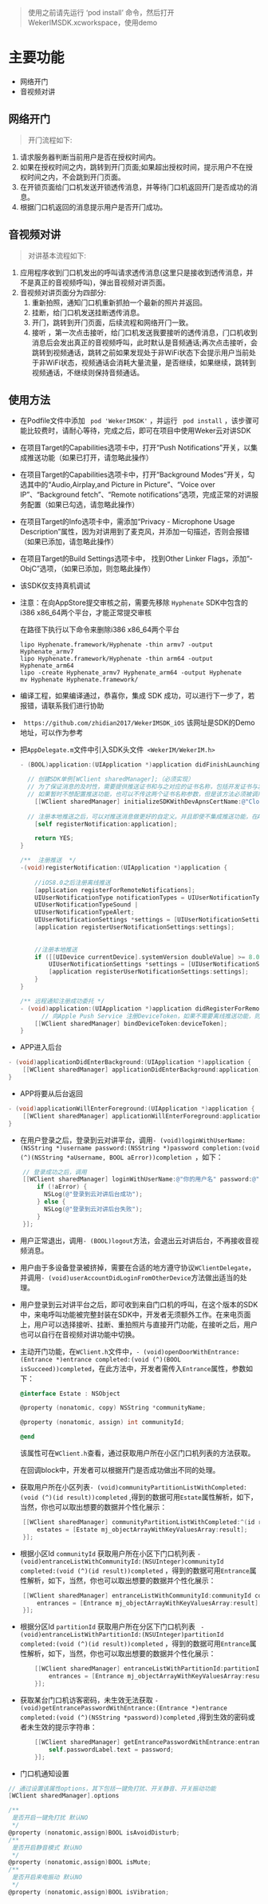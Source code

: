 > 使用之前请先运行 ‘pod install’ 命令，然后打开WekerIMSDK.xcworkspace，使用demo

# 主要功能

* 网络开门
* 音视频对讲



## 网络开门

> 开⻔流程如下:

1. 请求服务器判断当前用户是否在授权时间内。
2. 如果在授权时间之内，跳转到开⻔⻚面;如果超出授权时间，提示用户不在授权时间之内，不会跳到开⻔⻚面。
3. 在开锁⻚面给⻔口机发送开锁透传消息，并等待⻔口机返回开⻔是否成功的消息。
4. 根据⻔口机返回的消息提示用户是否开⻔成功。



## 音视频对讲

> 对讲基本流程如下:

1. 应用程序收到⻔口机发出的呼叫请求透传消息(这里只是接收到透传消息，并不是真正的音视频呼叫)，弹出音视频对讲⻚面。
2. 音视频对讲⻚面分为四部分:
   1. 重新拍照，通知⻔口机重新抓拍一个最新的照片并返回。
   2. 挂断，给⻔口机发送挂断透传消息。
   3. 开⻔，跳转到开⻔⻚面，后续流程和网络开⻔一致。
   4. 接听 ，第一次点击接听，给⻔口机发送我要接听的透传消息，⻔口机收到消息后会发出真正的音视频呼叫，此时默认是音频通话;再次点击接听，会跳转到视频通话，跳转之前如果发现处于非WiFi状态下会提示用户当前处于非WiFi状态，视频通话会消耗大量流量，是否继续，如果继续，跳转到视频通话，不继续则保持音频通话。



## 使用方法

* 在Podfile文件中添加 ` pod 'WekerIMSDK'` ，并运行 ` pod install` ，该步骤可能比较费时，请耐心等待，完成之后，即可在项目中使用Weker云对讲SDK

* 在项目Target的Capabilities选项卡中，打开“Push Notifications”开关，以集成推送功能（如果已打开，请忽略此操作）

* 在项目Target的Capabilities选项卡中，打开“Background Modes”开关，勾选其中的“Audio,Airplay,and Picture in Picture”、“Voice over IP”、“Background fetch”、“Remote notifications”选项，完成正常的对讲服务配置（如果已勾选，请忽略此操作）

* 在项目Target的Info选项卡中，需添加“Privacy - Microphone Usage Description”属性，因为对讲用到了麦克风，并添加一句描述，否则会报错（如果已添加，请忽略此操作）

* 在项目Target的Build Settings选项卡中， 找到Other Linker Flags，添加“-ObjC”选项，（如果已添加，则忽略此操作）

* 该SDK仅支持真机调试

* 注意：在向AppStore提交审核之前，需要先移除 `Hyphenate` SDK中包含的i386 x86_64两个平台，才能正常提交审核

  在路径下执行以下命令来删除i386 x86_64两个平台

  ```
  lipo Hyphenate.framework/Hyphenate -thin armv7 -output Hyphenate_armv7
  lipo Hyphenate.framework/Hyphenate -thin arm64 -output Hyphenate_arm64
  lipo -create Hyphenate_armv7 Hyphenate_arm64 -output Hyphenate
  mv Hyphenate Hyphenate.framework/
  ```


* 编译工程，如果编译通过，恭喜你，集成 SDK 成功，可以进行下一步了，若报错，请联系我们进行协助

* ` https://github.com/zhidian2017/WekerIMSDK_iOS`  该网址是SDK的Demo地址，可以作为参考

* 把`AppDelegate.m`文件中引入SDK头文件` <WekerIM/WekerIM.h>`

  ```objective-c
  - (BOOL)application:(UIApplication *)application didFinishLaunchingWithOptions:(NSDictionary *)launchOptions {

    // 创建SDK单例[WClient sharedManager];（必须实现）
    // 为了保证消息的及时性，需要提供推送证书和与之对应的证书名称，包括开发证书与发布证书，如下例子中的推送开发证书：CloudDev、推送发布证书：CloudDis。
    // 如果暂时不想配置推送功能，也可以不传这两个证书名称参数，但是该方法必须被调用才能实现后续功能。
      [[WClient sharedManager] initializeSDKWithDevApnsCertName:@"CloudDev" disApnsCertName:@"CloudDis"];
    
    // 注册本地推送之后，可以对推送消息做更好的自定义。并且即使不集成推送功能，在App未被杀掉进程时，也可收到推送。
      [self registerNotification:application];

      return YES;
  }

  /**  注册推送  */
  -(void)registerNotification:(UIApplication *)application {
      
      //iOS8.0之后注册离线推送
      [application registerForRemoteNotifications];
      UIUserNotificationType notificationTypes = UIUserNotificationTypeBadge |
      UIUserNotificationTypeSound |
      UIUserNotificationTypeAlert;
      UIUserNotificationSettings *settings = [UIUserNotificationSettings settingsForTypes:notificationTypes categories:nil];
      [application registerUserNotificationSettings:settings];
      
      
      //注册本地推送
      if ([[UIDevice currentDevice].systemVersion doubleValue] >= 8.0) {
          UIUserNotificationSettings *settings = [UIUserNotificationSettings settingsForTypes:UIUserNotificationTypeAlert | UIUserNotificationTypeBadge | UIUserNotificationTypeSound categories:nil];
          [application registerUserNotificationSettings:settings];
      }
  }

  /** 远程通知注册成功委托 */
  - (void)application:(UIApplication *)application didRegisterForRemoteNotificationsWithDeviceToken:(NSData *)deviceToken {
    	// 向Apple Push Service 注册DeviceToken，如果不需要离线推送功能，则忽略此操作。
      [[WClient sharedManager] bindDeviceToken:deviceToken];
  }
  ```

* APP进入后台


```objective-c
- (void)applicationDidEnterBackground:(UIApplication *)application {
	[[WClient sharedManager] applicationDidEnterBackground:application];
}
```
* APP将要从后台返回

```objective-c
- (void)applicationWillEnterForeground:(UIApplication *)application {
	[[WClient sharedManager] applicationWillEnterForeground:application];
}
```
* 在用户登录之后，登录到云对讲平台，调用`- (void)loginWithUserName:(NSString *)username password:(NSString *)password completion:(void (^)(NSString *aUsername, BOOL aError))completion `，如下：

```objective-c
	// 登录成功之后，调用
    [[WClient sharedManager] loginWithUserName:@"你的用户名" password:@"你的密码" completion:^(NSString *aUsername, BOOL aError) {
        if (!aError) {
          NSLog(@"登录到云对讲后台成功");
        } else {
          NSLog(@"登录到云对讲后台失败");
        }
    }];   
```
* 用户正常退出，调用`- (BOOL)logout`方法，会退出云对讲后台，不再接收音视频消息。

* 用户由于多设备登录被挤掉，需要在合适的地方遵守协议`WClientDelegate`，并调用`- (void)userAccountDidLoginFromOtherDevice`方法做出适当的处理。

* 用户登录到云对讲平台之后，即可收到来自门口机的呼叫，在这个版本的SDK中，来电呼叫功能被完整封装在SDK中，开发者无须额外工作。在来电页面上，用户可以选择接听、挂断、重拍照片与直接开门功能，在接听之后，用户也可以自行在音视频对讲功能中切换。

* 主动开门功能，在`WClient.h`文件中，`- (void)openDoorWithEntrance:(Entrance *)entrance completed:(void (^)(BOOL isSucceed))completed`，在此方法中，开发者需传入`Entrance`属性，参数如下：

  ```objective-c
  @interface Estate : NSObject

  @property (nonatomic, copy) NSString *communityName;

  @property (nonatomic, assign) int communityId;

  @end	
  ```

  该属性可在`WClient.h`查看，通过获取用户所在小区门口机列表的方法获取。

  在回调block中，开发者可以根据开门是否成功做出不同的处理。

* 获取用户所在小区列表`- (void)communityPartitionListWithCompleted:(void (^)(id result))completed` ,得到的数据可用`Estate`属性解析，如下，当然，你也可以取出想要的数据并个性化展示：


```objective-c
	[[WClient sharedManager] communityPartitionListWithCompleted:^(id result) {
		estates = [Estate mj_objectArrayWithKeyValuesArray:result];
    }];
```
* 根据小区Id `communityId` 获取用户所在小区下门口机列表 `- (void)entranceListWithCommunityId:(NSUInteger)communityId completed:(void (^)(id result))completed` ，得到的数据可用`Entrance`属性解析，如下，当然，你也可以取出想要的数据并个性化展示：


```objective-c
    [[WClient sharedManager] entranceListWithCommunityId:communityId completed:^(id result) {
        entrances = [Entrance mj_objectArrayWithKeyValuesArray:result];
    }];
```
* 根据分区Id `partitionId` 获取用户所在分区下门口机列表 ` - (void)entranceListWithPartitionId:(NSUInteger)partitionId completed:(void (^)(id result))completed` ，得到的数据可用`Entrance`属性解析，如下，当然，你也可以取出想要的数据并个性化展示：

  ```objective-c
      [[WClient sharedManager] entranceListWithPartitionId:partitionId completed:^(id result) {
          entrances = [Entrance mj_objectArrayWithKeyValuesArray:result];
      }];
  ```

* 获取某台门口机访客密码，未生效无法获取 `- (void)getEntrancePasswordWithEntrance:(Entrance *)entrance completed:(void (^)(NSString *password))completed` ,得到生效的密码或者未生效的提示字符串：

  ```objective-c
      [[WClient sharedManager] getEntrancePasswordWithEntrance:entrance completed:^(NSString *password) {
          self.passwordLabel.text = password;
      }];
  ```

* 门口机通知设置


```objective-c
// 通过设置该属性options，其下包括一键免打扰、开关静音、开关振动功能
[WClient sharedManager].options

/**
 是否开启一键免打扰 默认NO
 */
@property (nonatomic,assign)BOOL isAvoidDisturb;
/**
 是否开启静音模式 默认NO
 */
@property (nonatomic,assign)BOOL isMute;
/**
 是否开启来电振动 默认NO
 */
@property (nonatomic,assign)BOOL isVibration;
```
